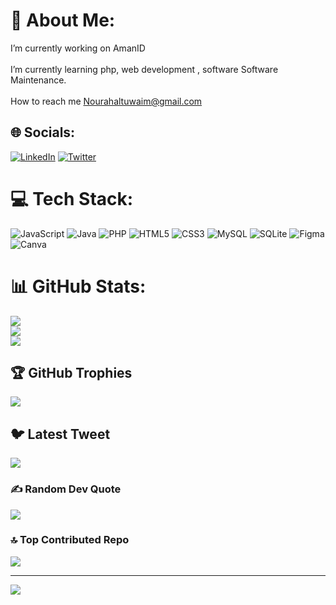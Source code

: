 # 💫 About Me:
I’m currently working on AmanID<br><br> I’m currently learning php, web development , software Software Maintenance.<br><br> How to reach me Nourahaltuwaim@gmail.com


## 🌐 Socials:
[![LinkedIn](https://img.shields.io/badge/LinkedIn-%230077B5.svg?logo=linkedin&logoColor=white)](www.linkedin.com/in/noura-a-altuwaim) [![Twitter](https://img.shields.io/badge/Twitter-%231DA1F2.svg?logo=Twitter&logoColor=white)](https://twitter.com/@tu_nourah) 

# 💻 Tech Stack:
![JavaScript](https://img.shields.io/badge/javascript-%23323330.svg?style=for-the-badge&logo=javascript&logoColor=%23F7DF1E) ![Java](https://img.shields.io/badge/java-%23ED8B00.svg?style=for-the-badge&logo=java&logoColor=white) ![PHP](https://img.shields.io/badge/php-%23777BB4.svg?style=for-the-badge&logo=php&logoColor=white) ![HTML5](https://img.shields.io/badge/html5-%23E34F26.svg?style=for-the-badge&logo=html5&logoColor=white) ![CSS3](https://img.shields.io/badge/css3-%231572B6.svg?style=for-the-badge&logo=css3&logoColor=white) ![MySQL](https://img.shields.io/badge/mysql-%2300f.svg?style=for-the-badge&logo=mysql&logoColor=white) ![SQLite](https://img.shields.io/badge/sqlite-%2307405e.svg?style=for-the-badge&logo=sqlite&logoColor=white) 	![Figma](https://img.shields.io/badge/figma-%23F24E1E.svg?style=for-the-badge&logo=figma&logoColor=white) ![Canva](https://img.shields.io/badge/Canva-%2300C4CC.svg?style=for-the-badge&logo=Canva&logoColor=white)
# 📊 GitHub Stats:
![](https://github-readme-stats.vercel.app/api?username=NouraAltuwaim&theme=dark&hide_border=false&include_all_commits=false&count_private=false)<br/>
![](https://github-readme-streak-stats.herokuapp.com/?user=NouraAltuwaim&theme=dark&hide_border=false)<br/>
![](https://github-readme-stats.vercel.app/api/top-langs/?username=NouraAltuwaim&theme=dark&hide_border=false&include_all_commits=false&count_private=false&layout=compact)

## 🏆 GitHub Trophies
![](https://github-profile-trophy.vercel.app/?username=NouraAltuwaim&theme=radical&no-frame=false&no-bg=true&margin-w=4)

## 🐦 Latest Tweet
[![](https://gtce.itsvg.in/api?username=@tu_nourah)](https://github.com/VishwaGauravIn/github-twitter-card-embed)

### ✍️ Random Dev Quote
![](https://quotes-github-readme.vercel.app/api?type=horizontal&theme=radical)

### 🔝 Top Contributed Repo
![](https://github-contributor-stats.vercel.app/api?username=NouraAltuwaim&limit=5&theme=dark&combine_all_yearly_contributions=true)

---
[![](https://visitcount.itsvg.in/api?id=NouraAltuwaim&icon=0&color=0)](https://visitcount.itsvg.in)

<!-- Proudly created with GPRM ( https://gprm.itsvg.in ) -->
